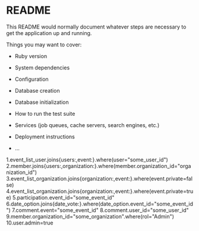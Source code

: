 # README

This README would normally document whatever steps are necessary to get the
application up and running.

Things you may want to cover:

* Ruby version

* System dependencies

* Configuration

* Database creation

* Database initialization

* How to run the test suite

* Services (job queues, cache servers, search engines, etc.)

* Deployment instructions

* ...

1.event_list_user.joins{users:,event:}.where(user="some_user_id")
2.member.joins{users:,organization:}.where(member.organization_id="organization_id")
3.event_list_organization.joins{organization:,event:}.where(event.private=false)
4.event_list_organization.joins{organization:,event:}.where(event.private=true)
5.participation.event_id="some_event_id"
6.date_option.joins{date_vote:}.where(date_option.event_id="some_event_id")
7.comment.event="some_event_id"
8.comment.user_id="some_user_id"
9.member.organization_id="some_organization".where(rol="Admin")
10.user.admin=true



